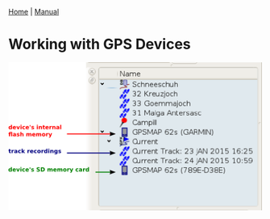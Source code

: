 [Home](Home) | [Manual](DocMain)

# Working with GPS Devices

![maproom2](images/DocGisDevices/qmapshack2.png)